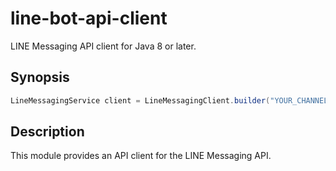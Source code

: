# line-bot-api-client

LINE Messaging API client for Java 8 or later.

## Synopsis

```java
LineMessagingService client = LineMessagingClient.builder("YOUR_CHANNEL_TOKEN").build();
```

## Description

This module provides an API client for the LINE Messaging API.
